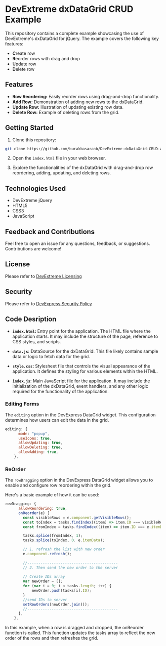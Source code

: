 # DevExtreme dxDataGrid CRUD Example

This repository contains a complete example showcasing the use of DevExtreme's dxDataGrid for jQuery. The example covers the following key features:

- **C**reate row
- **R**eorder rows with drag and drop
- **U**pdate row
- **D**elete row

## Features

- **Row Reordering:** Easily reorder rows using drag-and-drop functionality.
- **Add Row:** Demonstration of adding new rows to the dxDataGrid.
- **Update Row:** Illustration of updating existing row data.
- **Delete Row:** Example of deleting rows from the grid.

## Getting Started

1. Clone this repository:

```bash
git clone https://github.com/burakbasaranb/DevExtreme-dxDataGrid-CRUD-and-Row-Reordering-Example.git
```
2. Open the `index.html` file in your web browser.

3. Explore the functionalities of the dxDataGrid with drag-and-drop row reordering, adding, updating, and deleting rows.

## Technologies Used

- DevExtreme jQuery
- HTML5
- CSS3
- JavaScript

## Feedback and Contributions

Feel free to open an issue for any questions, feedback, or suggestions. Contributions are welcome!

## License

Please refer to [DevExtreme Licensing](https://js.devexpress.com/Licensing/)

## Security

Please refer to [DevExpress Security Policy](https://github.com/DevExpress/Shared/security/policy)

## Code Desription

- **`index.html`:** Entry point for the application. The HTML file where the application starts. It may include the structure of the page, reference to CSS styles, and scripts.

- **`data.js`:** DataSource for the dxDataGrid. This file likely contains sample data or logic to fetch data for the grid.

- **`style.css`:** Stylesheet file that controls the visual appearance of the application. It defines the styling for various elements within the HTML.

- **`index.js`:** Main JavaScript file for the application. It may include the initialization of the dxDataGrid, event handlers, and any other logic required for the functionality of the application.

### Editing Forms

The `editing` option in the DevExpress DataGrid widget. This configuration determines how users can edit the data in the grid.

```javascript
editing: {
      mode: "popup",
      useIcons: true,
      allowUpdating: true,
      allowDeleting: true,
      allowAdding: true,
    },
```

### ReOrder

The `rowDragging` option in the DevExpress DataGrid widget allows you to enable and configure row reordering within the grid.

Here's a basic example of how it can be used:


```javascript
rowDragging: {
      allowReordering: true,
      onReorder(e) {
        const visibleRows = e.component.getVisibleRows();
        const toIndex = tasks.findIndex((item) => item.ID === visibleRows[e.toIndex].data.ID);
        const fromIndex = tasks.findIndex((item) => item.ID === e.itemData.ID);

        tasks.splice(fromIndex, 1);
        tasks.splice(toIndex, 0, e.itemData);

        // 1. refresh the list with new order
        e.component.refresh();
        
        //-----------------------------------------
        // 2. Then send the new order to the server
        
        // Create IDs array
        var newOrder = [];
        for (var i = 0; i < tasks.length; i++) {
            newOrder.push(tasks[i].ID);
        }
        //send IDs to server
        setRowOrders(newOrder.join());
        //-----------------------------------------
      },
    },
```

In this example, when a row is dragged and dropped, the onReorder function is called. This function updates the tasks array to reflect the new order of the rows and then refreshes the grid.
